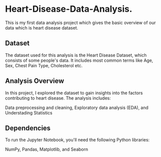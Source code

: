 # Heart-Disease-Data-Analysis.

This is my first data analysis project which gives the basic overview of our data which is heart disease dataset. 


## Dataset 

The dataset used for this analysis is the Heart Disease Dataset, which consists of some people's data. It includes most common terms like Age, Sex, Chest Pain Type, Cholesterol etc.

## Analysis Overview

In this project, I explored the dataset to gain insights into the factors contributing to heart disease. The analysis includes:

Data preprocessing and cleaning,
Exploratory data analysis (EDA), and
Understading Statistics

## Dependencies
To run the Jupyter Notebook, you'll need the following Python libraries:

NumPy,
Pandas,
Matplotlib, and
Seaborn
